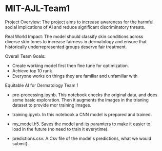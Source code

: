 # MIT-AJL-Team1

Project Overview: 
The project aims to increase awareness for the harmful social implications of AI and reduce significant discriminatory threats. 

Real World Impact: 
The model should classify skin conditions across diverse skin tones to increase fairness in dermatology and ensure that historically underrepresented groups deserve fair treatment. 

Overall Team Goals:
- Create working model first then fine tune for optimization.
- Achieve top 10 rank
- Everyone works on things they are familiar and unfamiliar with 


Equitable AI for Dermatology Team 1

- pre-processing.ipynb. This notebook checks the original data, and does some basic exploration. Then it augments the images in the trianing dataset to provide mor training images.

- training.ipynb. In this notebook a CNN model is prepared and trained.

- my_model.h5. Saves the model and its paramters to make it easier to load in the future (no need to train it everytime).

- predictions.csv. A Csv file of the model's predictions, what we would submit). 

